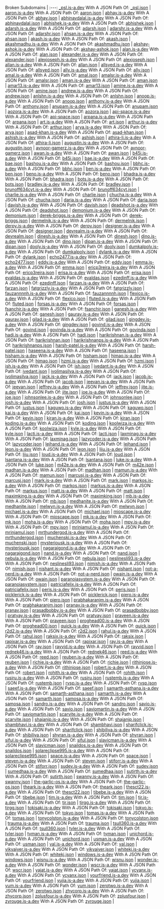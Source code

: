 Broken Subdomains |
:---:
[\_psl.is-a.dev](https://_psl.is-a.dev) With A JSON Path Of: [\_psl.json](https://github.com/is-a-dev/register/tree/main/domains/_psl.json) |
[aaron.is-a.dev](https://aaron.is-a.dev) With A JSON Path Of: [aaron.json](https://github.com/is-a-dev/register/tree/main/domains/aaron.json) |
[abhay.is-a.dev](https://abhay.is-a.dev) With A JSON Path Of: [abhay.json](https://github.com/is-a-dev/register/tree/main/domains/abhay.json) |
[abhinavdalal.is-a.dev](https://abhinavdalal.is-a.dev) With A JSON Path Of: [abhinavdalal.json](https://github.com/is-a-dev/register/tree/main/domains/abhinavdalal.json) |
[abhishek.is-a.dev](https://abhishek.is-a.dev) With A JSON Path Of: [abhishek.json](https://github.com/is-a-dev/register/tree/main/domains/abhishek.json) |
[adarsh.is-a.dev](https://adarsh.is-a.dev) With A JSON Path Of: [adarsh.json](https://github.com/is-a-dev/register/tree/main/domains/adarsh.json) |
[adarshr.is-a.dev](https://adarshr.is-a.dev) With A JSON Path Of: [adarshr.json](https://github.com/is-a-dev/register/tree/main/domains/adarshr.json) |
[ahsan.is-a.dev](https://ahsan.is-a.dev) With A JSON Path Of: [ahsan.json](https://github.com/is-a-dev/register/tree/main/domains/ahsan.json) |
[akash.is-a.dev](https://akash.is-a.dev) With A JSON Path Of: [akash.json](https://github.com/is-a-dev/register/tree/main/domains/akash.json) |
[akashmadhu.is-a.dev](https://akashmadhu.is-a.dev) With A JSON Path Of: [akashmadhu.json](https://github.com/is-a-dev/register/tree/main/domains/akashmadhu.json) |
[akshay-ashok.is-a.dev](https://akshay-ashok.is-a.dev) With A JSON Path Of: [akshay-ashok.json](https://github.com/is-a-dev/register/tree/main/domains/akshay-ashok.json) |
[alan.is-a.dev](https://alan.is-a.dev) With A JSON Path Of: [alan.json](https://github.com/is-a-dev/register/tree/main/domains/alan.json) |
[alexander.is-a.dev](https://alexander.is-a.dev) With A JSON Path Of: [alexander.json](https://github.com/is-a-dev/register/tree/main/domains/alexander.json) |
[alexjoseph.is-a.dev](https://alexjoseph.is-a.dev) With A JSON Path Of: [alexjoseph.json](https://github.com/is-a-dev/register/tree/main/domains/alexjoseph.json) |
[allan.is-a.dev](https://allan.is-a.dev) With A JSON Path Of: [allan.json](https://github.com/is-a-dev/register/tree/main/domains/allan.json) |
[allsyed.is-a.dev](https://allsyed.is-a.dev) With A JSON Path Of: [allsyed.json](https://github.com/is-a-dev/register/tree/main/domains/allsyed.json) |
[ally.is-a.dev](https://ally.is-a.dev) With A JSON Path Of: [ally.json](https://github.com/is-a-dev/register/tree/main/domains/ally.json) |
[amal.is-a.dev](https://amal.is-a.dev) With A JSON Path Of: [amal.json](https://github.com/is-a-dev/register/tree/main/domains/amal.json) |
[amalsr.is-a.dev](https://amalsr.is-a.dev) With A JSON Path Of: [amalsr.json](https://github.com/is-a-dev/register/tree/main/domains/amalsr.json) |
[aman.is-a.dev](https://aman.is-a.dev) With A JSON Path Of: [aman.json](https://github.com/is-a-dev/register/tree/main/domains/aman.json) |
[amar13.is-a.dev](https://amar13.is-a.dev) With A JSON Path Of: [amar13.json](https://github.com/is-a-dev/register/tree/main/domains/amar13.json) |
[amine.is-a.dev](https://amine.is-a.dev) With A JSON Path Of: [amine.json](https://github.com/is-a-dev/register/tree/main/domains/amine.json) |
[andrew.is-a.dev](https://andrew.is-a.dev) With A JSON Path Of: [andrew.json](https://github.com/is-a-dev/register/tree/main/domains/andrew.json) |
[anlshn.is-a.dev](https://anlshn.is-a.dev) With A JSON Path Of: [anlshn.json](https://github.com/is-a-dev/register/tree/main/domains/anlshn.json) |
[anoop.is-a.dev](https://anoop.is-a.dev) With A JSON Path Of: [anoop.json](https://github.com/is-a-dev/register/tree/main/domains/anoop.json) |
[anthony.is-a.dev](https://anthony.is-a.dev) With A JSON Path Of: [anthony.json](https://github.com/is-a-dev/register/tree/main/domains/anthony.json) |
[anupam.is-a.dev](https://anupam.is-a.dev) With A JSON Path Of: [anupam.json](https://github.com/is-a-dev/register/tree/main/domains/anupam.json) |
[aozora.is-a.dev](https://aozora.is-a.dev) With A JSON Path Of: [aozora.json](https://github.com/is-a-dev/register/tree/main/domains/aozora.json) |
[api-space.is-a.dev](https://api-space.is-a.dev) With A JSON Path Of: [api-space.json](https://github.com/is-a-dev/register/tree/main/domains/api-space.json) |
[arpana.is-a.dev](https://arpana.is-a.dev) With A JSON Path Of: [arpana.json](https://github.com/is-a-dev/register/tree/main/domains/arpana.json) |
[art.is-a.dev](https://art.is-a.dev) With A JSON Path Of: [art.json](https://github.com/is-a-dev/register/tree/main/domains/art.json) |
[arthur.is-a.dev](https://arthur.is-a.dev) With A JSON Path Of: [arthur.json](https://github.com/is-a-dev/register/tree/main/domains/arthur.json) |
[arya.is-a.dev](https://arya.is-a.dev) With A JSON Path Of: [arya.json](https://github.com/is-a-dev/register/tree/main/domains/arya.json) |
[asad-khan.is-a.dev](https://asad-khan.is-a.dev) With A JSON Path Of: [asad-khan.json](https://github.com/is-a-dev/register/tree/main/domains/asad-khan.json) |
[ashish.is-a.dev](https://ashish.is-a.dev) With A JSON Path Of: [ashish.json](https://github.com/is-a-dev/register/tree/main/domains/ashish.json) |
[athira-li.is-a.dev](https://athira-li.is-a.dev) With A JSON Path Of: [athira-li.json](https://github.com/is-a-dev/register/tree/main/domains/athira-li.json) |
[augustin.is-a.dev](https://augustin.is-a.dev) With A JSON Path Of: [augustin.json](https://github.com/is-a-dev/register/tree/main/domains/augustin.json) |
[avnoor-gamerz.is-a.dev](https://avnoor-gamerz.is-a.dev) With A JSON Path Of: [avnoor-gamerz.json](https://github.com/is-a-dev/register/tree/main/domains/avnoor-gamerz.json) |
[awan.is-a.dev](https://awan.is-a.dev) With A JSON Path Of: [awan.json](https://github.com/is-a-dev/register/tree/main/domains/awan.json) |
[b45i.is-a.dev](https://b45i.is-a.dev) With A JSON Path Of: [b45i.json](https://github.com/is-a-dev/register/tree/main/domains/b45i.json) |
[bae.is-a.dev](https://bae.is-a.dev) With A JSON Path Of: [bae.json](https://github.com/is-a-dev/register/tree/main/domains/bae.json) |
[bashou.is-a.dev](https://bashou.is-a.dev) With A JSON Path Of: [bashou.json](https://github.com/is-a-dev/register/tree/main/domains/bashou.json) |
[bbhc.is-a.dev](https://bbhc.is-a.dev) With A JSON Path Of: [bbhc.json](https://github.com/is-a-dev/register/tree/main/domains/bbhc.json) |
[ben.is-a.dev](https://ben.is-a.dev) With A JSON Path Of: [ben.json](https://github.com/is-a-dev/register/tree/main/domains/ben.json) |
[beno.is-a.dev](https://beno.is-a.dev) With A JSON Path Of: [beno.json](https://github.com/is-a-dev/register/tree/main/domains/beno.json) |
[bhadra.is-a.dev](https://bhadra.is-a.dev) With A JSON Path Of: [bhadra.json](https://github.com/is-a-dev/register/tree/main/domains/bhadra.json) |
[bots.is-a.dev](https://bots.is-a.dev) With A JSON Path Of: [bots.json](https://github.com/is-a-dev/register/tree/main/domains/bots.json) |
[bradley.is-a.dev](https://bradley.is-a.dev) With A JSON Path Of: [bradley.json](https://github.com/is-a-dev/register/tree/main/domains/bradley.json) |
[brunoff634cyt.is-a.dev](https://brunoff634cyt.is-a.dev) With A JSON Path Of: [brunoff634cyt.json](https://github.com/is-a-dev/register/tree/main/domains/brunoff634cyt.json) |
[charlie.is-a.dev](https://charlie.is-a.dev) With A JSON Path Of: [charlie.json](https://github.com/is-a-dev/register/tree/main/domains/charlie.json) |
[chucha.is-a.dev](https://chucha.is-a.dev) With A JSON Path Of: [chucha.json](https://github.com/is-a-dev/register/tree/main/domains/chucha.json) |
[daria.is-a.dev](https://daria.is-a.dev) With A JSON Path Of: [daria.json](https://github.com/is-a-dev/register/tree/main/domains/daria.json) |
[davish.is-a.dev](https://davish.is-a.dev) With A JSON Path Of: [davish.json](https://github.com/is-a-dev/register/tree/main/domains/davish.json) |
[deadshot.is-a.dev](https://deadshot.is-a.dev) With A JSON Path Of: [deadshot.json](https://github.com/is-a-dev/register/tree/main/domains/deadshot.json) |
[demonium.is-a.dev](https://demonium.is-a.dev) With A JSON Path Of: [demonium.json](https://github.com/is-a-dev/register/tree/main/domains/demonium.json) |
[derek-briggs.is-a.dev](https://derek-briggs.is-a.dev) With A JSON Path Of: [derek-briggs.json](https://github.com/is-a-dev/register/tree/main/domains/derek-briggs.json) |
[dermelnik.is-a.dev](https://dermelnik.is-a.dev) With A JSON Path Of: [dermelnik.json](https://github.com/is-a-dev/register/tree/main/domains/dermelnik.json) |
[derpy.is-a.dev](https://derpy.is-a.dev) With A JSON Path Of: [derpy.json](https://github.com/is-a-dev/register/tree/main/domains/derpy.json) |
[designer.is-a.dev](https://designer.is-a.dev) With A JSON Path Of: [designer.json](https://github.com/is-a-dev/register/tree/main/domains/designer.json) |
[devrealm.is-a.dev](https://devrealm.is-a.dev) With A JSON Path Of: [devrealm.json](https://github.com/is-a-dev/register/tree/main/domains/devrealm.json) |
[dinesh.is-a.dev](https://dinesh.is-a.dev) With A JSON Path Of: [dinesh.json](https://github.com/is-a-dev/register/tree/main/domains/dinesh.json) |
[dino.is-a.dev](https://dino.is-a.dev) With A JSON Path Of: [dino.json](https://github.com/is-a-dev/register/tree/main/domains/dino.json) |
[dipan.is-a.dev](https://dipan.is-a.dev) With A JSON Path Of: [dipan.json](https://github.com/is-a-dev/register/tree/main/domains/dipan.json) |
[dooly.is-a.dev](https://dooly.is-a.dev) With A JSON Path Of: [dooly.json](https://github.com/is-a-dev/register/tree/main/domains/dooly.json) |
[dumkalpoly.is-a.dev](https://dumkalpoly.is-a.dev) With A JSON Path Of: [dumkalpoly.json](https://github.com/is-a-dev/register/tree/main/domains/dumkalpoly.json) |
[dylank.is-a.dev](https://dylank.is-a.dev) With A JSON Path Of: [dylank.json](https://github.com/is-a-dev/register/tree/main/domains/dylank.json) |
[echo2477.is-a.dev](https://echo2477.is-a.dev) With A JSON Path Of: [echo2477.json](https://github.com/is-a-dev/register/tree/main/domains/echo2477.json) |
[eddy.is-a.dev](https://eddy.is-a.dev) With A JSON Path Of: [eddy.json](https://github.com/is-a-dev/register/tree/main/domains/eddy.json) |
[emma.is-a.dev](https://emma.is-a.dev) With A JSON Path Of: [emma.json](https://github.com/is-a-dev/register/tree/main/domains/emma.json) |
[ericp3reira.is-a.dev](https://ericp3reira.is-a.dev) With A JSON Path Of: [ericp3reira.json](https://github.com/is-a-dev/register/tree/main/domains/ericp3reira.json) |
[erisa.is-a.dev](https://erisa.is-a.dev) With A JSON Path Of: [erisa.json](https://github.com/is-a-dev/register/tree/main/domains/erisa.json) |
[evaldas.is-a.dev](https://evaldas.is-a.dev) With A JSON Path Of: [evaldas.json](https://github.com/is-a-dev/register/tree/main/domains/evaldas.json) |
[ezedinff.is-a.dev](https://ezedinff.is-a.dev) With A JSON Path Of: [ezedinff.json](https://github.com/is-a-dev/register/tree/main/domains/ezedinff.json) |
[farzan.is-a.dev](https://farzan.is-a.dev) With A JSON Path Of: [farzan.json](https://github.com/is-a-dev/register/tree/main/domains/farzan.json) |
[fatgrizzly.is-a.dev](https://fatgrizzly.is-a.dev) With A JSON Path Of: [fatgrizzly.json](https://github.com/is-a-dev/register/tree/main/domains/fatgrizzly.json) |
[fauzannnnh.is-a.dev](https://fauzannnnh.is-a.dev) With A JSON Path Of: [fauzannnnh.json](https://github.com/is-a-dev/register/tree/main/domains/fauzannnnh.json) |
[flexico.is-a.dev](https://flexico.is-a.dev) With A JSON Path Of: [flexico.json](https://github.com/is-a-dev/register/tree/main/domains/flexico.json) |
[fluted.is-a.dev](https://fluted.is-a.dev) With A JSON Path Of: [fluted.json](https://github.com/is-a-dev/register/tree/main/domains/fluted.json) |
[forsas.is-a.dev](https://forsas.is-a.dev) With A JSON Path Of: [forsas.json](https://github.com/is-a-dev/register/tree/main/domains/forsas.json) |
[fsanchir.is-a.dev](https://fsanchir.is-a.dev) With A JSON Path Of: [fsanchir.json](https://github.com/is-a-dev/register/tree/main/domains/fsanchir.json) |
[ganesh.is-a.dev](https://ganesh.is-a.dev) With A JSON Path Of: [ganesh.json](https://github.com/is-a-dev/register/tree/main/domains/ganesh.json) |
[gaurav.is-a.dev](https://gaurav.is-a.dev) With A JSON Path Of: [gaurav.json](https://github.com/is-a-dev/register/tree/main/domains/gaurav.json) |
[gilad.is-a.dev](https://gilad.is-a.dev) With A JSON Path Of: [gilad.json](https://github.com/is-a-dev/register/tree/main/domains/gilad.json) |
[gingdev.is-a.dev](https://gingdev.is-a.dev) With A JSON Path Of: [gingdev.json](https://github.com/is-a-dev/register/tree/main/domains/gingdev.json) |
[govind.is-a.dev](https://govind.is-a.dev) With A JSON Path Of: [govind.json](https://github.com/is-a-dev/register/tree/main/domains/govind.json) |
[govinda.is-a.dev](https://govinda.is-a.dev) With A JSON Path Of: [govinda.json](https://github.com/is-a-dev/register/tree/main/domains/govinda.json) |
[hadi.is-a.dev](https://hadi.is-a.dev) With A JSON Path Of: [hadi.json](https://github.com/is-a-dev/register/tree/main/domains/hadi.json) |
[harikrishnan.is-a.dev](https://harikrishnan.is-a.dev) With A JSON Path Of: [harikrishnan.json](https://github.com/is-a-dev/register/tree/main/domains/harikrishnan.json) |
[harikrishnanps.is-a.dev](https://harikrishnanps.is-a.dev) With A JSON Path Of: [harikrishnanps.json](https://github.com/is-a-dev/register/tree/main/domains/harikrishnanps.json) |
[harsh-patel.is-a.dev](https://harsh-patel.is-a.dev) With A JSON Path Of: [harsh-patel.json](https://github.com/is-a-dev/register/tree/main/domains/harsh-patel.json) |
[haseena.is-a.dev](https://haseena.is-a.dev) With A JSON Path Of: [haseena.json](https://github.com/is-a-dev/register/tree/main/domains/haseena.json) |
[hisham.is-a.dev](https://hisham.is-a.dev) With A JSON Path Of: [hisham.json](https://github.com/is-a-dev/register/tree/main/domains/hisham.json) |
[hjmao.is-a.dev](https://hjmao.is-a.dev) With A JSON Path Of: [hjmao.json](https://github.com/is-a-dev/register/tree/main/domains/hjmao.json) |
[hzmi.is-a.dev](https://hzmi.is-a.dev) With A JSON Path Of: [hzmi.json](https://github.com/is-a-dev/register/tree/main/domains/hzmi.json) |
[ish.is-a.dev](https://ish.is-a.dev) With A JSON Path Of: [ish.json](https://github.com/is-a-dev/register/tree/main/domains/ish.json) |
[ivedant.is-a.dev](https://ivedant.is-a.dev) With A JSON Path Of: [ivedant.json](https://github.com/is-a-dev/register/tree/main/domains/ivedant.json) |
[ivolimasilva.is-a.dev](https://ivolimasilva.is-a.dev) With A JSON Path Of: [ivolimasilva.json](https://github.com/is-a-dev/register/tree/main/domains/ivolimasilva.json) |
[jack.is-a.dev](https://jack.is-a.dev) With A JSON Path Of: [jack.json](https://github.com/is-a-dev/register/tree/main/domains/jack.json) |
[jacob.is-a.dev](https://jacob.is-a.dev) With A JSON Path Of: [jacob.json](https://github.com/is-a-dev/register/tree/main/domains/jacob.json) |
[jeevan.is-a.dev](https://jeevan.is-a.dev) With A JSON Path Of: [jeevan.json](https://github.com/is-a-dev/register/tree/main/domains/jeevan.json) |
[jeffrey.is-a.dev](https://jeffrey.is-a.dev) With A JSON Path Of: [jeffrey.json](https://github.com/is-a-dev/register/tree/main/domains/jeffrey.json) |
[jite.is-a.dev](https://jite.is-a.dev) With A JSON Path Of: [jite.json](https://github.com/is-a-dev/register/tree/main/domains/jite.json) |
[joe.is-a.dev](https://joe.is-a.dev) With A JSON Path Of: [joe.json](https://github.com/is-a-dev/register/tree/main/domains/joe.json) |
[johnsonlee.is-a.dev](https://johnsonlee.is-a.dev) With A JSON Path Of: [johnsonlee.json](https://github.com/is-a-dev/register/tree/main/domains/johnsonlee.json) |
[josh.is-a.dev](https://josh.is-a.dev) With A JSON Path Of: [josh.json](https://github.com/is-a-dev/register/tree/main/domains/josh.json) |
[justus.is-a.dev](https://justus.is-a.dev) With A JSON Path Of: [justus.json](https://github.com/is-a-dev/register/tree/main/domains/justus.json) |
[kaguwo.is-a.dev](https://kaguwo.is-a.dev) With A JSON Path Of: [kaguwo.json](https://github.com/is-a-dev/register/tree/main/domains/kaguwo.json) |
[kai.is-a.dev](https://kai.is-a.dev) With A JSON Path Of: [kai.json](https://github.com/is-a-dev/register/tree/main/domains/kai.json) |
[kevin.is-a.dev](https://kevin.is-a.dev) With A JSON Path Of: [kevin.json](https://github.com/is-a-dev/register/tree/main/domains/kevin.json) |
[kiran.is-a.dev](https://kiran.is-a.dev) With A JSON Path Of: [kiran.json](https://github.com/is-a-dev/register/tree/main/domains/kiran.json) |
[koding.is-a.dev](https://koding.is-a.dev) With A JSON Path Of: [koding.json](https://github.com/is-a-dev/register/tree/main/domains/koding.json) |
[koolwiza.is-a.dev](https://koolwiza.is-a.dev) With A JSON Path Of: [koolwiza.json](https://github.com/is-a-dev/register/tree/main/domains/koolwiza.json) |
[kyle.is-a.dev](https://kyle.is-a.dev) With A JSON Path Of: [kyle.json](https://github.com/is-a-dev/register/tree/main/domains/kyle.json) |
[lacti.is-a.dev](https://lacti.is-a.dev) With A JSON Path Of: [lacti.json](https://github.com/is-a-dev/register/tree/main/domains/lacti.json) |
[laxminag.is-a.dev](https://laxminag.is-a.dev) With A JSON Path Of: [laxminag.json](https://github.com/is-a-dev/register/tree/main/domains/laxminag.json) |
[lazycoder.is-a.dev](https://lazycoder.is-a.dev) With A JSON Path Of: [lazycoder.json](https://github.com/is-a-dev/register/tree/main/domains/lazycoder.json) |
[lejhand.is-a.dev](https://lejhand.is-a.dev) With A JSON Path Of: [lejhand.json](https://github.com/is-a-dev/register/tree/main/domains/lejhand.json) |
[leon.is-a.dev](https://leon.is-a.dev) With A JSON Path Of: [leon.json](https://github.com/is-a-dev/register/tree/main/domains/leon.json) |
[liju.is-a.dev](https://liju.is-a.dev) With A JSON Path Of: [liju.json](https://github.com/is-a-dev/register/tree/main/domains/liju.json) |
[loud.is-a.dev](https://loud.is-a.dev) With A JSON Path Of: [loud.json](https://github.com/is-a-dev/register/tree/main/domains/loud.json) |
[lsantana.is-a.dev](https://lsantana.is-a.dev) With A JSON Path Of: [lsantana.json](https://github.com/is-a-dev/register/tree/main/domains/lsantana.json) |
[luke.is-a.dev](https://luke.is-a.dev) With A JSON Path Of: [luke.json](https://github.com/is-a-dev/register/tree/main/domains/luke.json) |
[m42e.is-a.dev](https://m42e.is-a.dev) With A JSON Path Of: [m42e.json](https://github.com/is-a-dev/register/tree/main/domains/m42e.json) |
[madhan.is-a.dev](https://madhan.is-a.dev) With A JSON Path Of: [madhan.json](https://github.com/is-a-dev/register/tree/main/domains/madhan.json) |
[mamun.is-a.dev](https://mamun.is-a.dev) With A JSON Path Of: [mamun.json](https://github.com/is-a-dev/register/tree/main/domains/mamun.json) |
[marcusj.is-a.dev](https://marcusj.is-a.dev) With A JSON Path Of: [marcusj.json](https://github.com/is-a-dev/register/tree/main/domains/marcusj.json) |
[mark.is-a.dev](https://mark.is-a.dev) With A JSON Path Of: [mark.json](https://github.com/is-a-dev/register/tree/main/domains/mark.json) |
[markos.is-a.dev](https://markos.is-a.dev) With A JSON Path Of: [markos.json](https://github.com/is-a-dev/register/tree/main/domains/markos.json) |
[markus.is-a.dev](https://markus.is-a.dev) With A JSON Path Of: [markus.json](https://github.com/is-a-dev/register/tree/main/domains/markus.json) |
[matt.is-a.dev](https://matt.is-a.dev) With A JSON Path Of: [matt.json](https://github.com/is-a-dev/register/tree/main/domains/matt.json) |
[maximking.is-a.dev](https://maximking.is-a.dev) With A JSON Path Of: [maximking.json](https://github.com/is-a-dev/register/tree/main/domains/maximking.json) |
[mb.is-a.dev](https://mb.is-a.dev) With A JSON Path Of: [mb.json](https://github.com/is-a-dev/register/tree/main/domains/mb.json) |
[medhanite.is-a.dev](https://medhanite.is-a.dev) With A JSON Path Of: [medhanite.json](https://github.com/is-a-dev/register/tree/main/domains/medhanite.json) |
[melwyn.is-a.dev](https://melwyn.is-a.dev) With A JSON Path Of: [melwyn.json](https://github.com/is-a-dev/register/tree/main/domains/melwyn.json) |
[michael.is-a.dev](https://michael.is-a.dev) With A JSON Path Of: [michael.json](https://github.com/is-a-dev/register/tree/main/domains/michael.json) |
[mioscape.is-a.dev](https://mioscape.is-a.dev) With A JSON Path Of: [mioscape.json](https://github.com/is-a-dev/register/tree/main/domains/mioscape.json) |
[mk.is-a.dev](https://mk.is-a.dev) With A JSON Path Of: [mk.json](https://github.com/is-a-dev/register/tree/main/domains/mk.json) |
[moha.is-a.dev](https://moha.is-a.dev) With A JSON Path Of: [moha.json](https://github.com/is-a-dev/register/tree/main/domains/moha.json) |
[mpy.is-a.dev](https://mpy.is-a.dev) With A JSON Path Of: [mpy.json](https://github.com/is-a-dev/register/tree/main/domains/mpy.json) |
[mrinjamul.is-a.dev](https://mrinjamul.is-a.dev) With A JSON Path Of: [mrinjamul.json](https://github.com/is-a-dev/register/tree/main/domains/mrinjamul.json) |
[mrthundergod.is-a.dev](https://mrthundergod.is-a.dev) With A JSON Path Of: [mrthundergod.json](https://github.com/is-a-dev/register/tree/main/domains/mrthundergod.json) |
[muchenski.is-a.dev](https://muchenski.is-a.dev) With A JSON Path Of: [muchenski.json](https://github.com/is-a-dev/register/tree/main/domains/muchenski.json) |
[mysteriousk.is-a.dev](https://mysteriousk.is-a.dev) With A JSON Path Of: [mysteriousk.json](https://github.com/is-a-dev/register/tree/main/domains/mysteriousk.json) |
[nagarajgond.is-a.dev](https://nagarajgond.is-a.dev) With A JSON Path Of: [nagarajgond.json](https://github.com/is-a-dev/register/tree/main/domains/nagarajgond.json) |
[nand.is-a.dev](https://nand.is-a.dev) With A JSON Path Of: [nand.json](https://github.com/is-a-dev/register/tree/main/domains/nand.json) |
[nebula.is-a.dev](https://nebula.is-a.dev) With A JSON Path Of: [nebula.json](https://github.com/is-a-dev/register/tree/main/domains/nebula.json) |
[neslinesli93.is-a.dev](https://neslinesli93.is-a.dev) With A JSON Path Of: [neslinesli93.json](https://github.com/is-a-dev/register/tree/main/domains/neslinesli93.json) |
[nimish.is-a.dev](https://nimish.is-a.dev) With A JSON Path Of: [nimish.json](https://github.com/is-a-dev/register/tree/main/domains/nimish.json) |
[nishant.is-a.dev](https://nishant.is-a.dev) With A JSON Path Of: [nishant.json](https://github.com/is-a-dev/register/tree/main/domains/nishant.json) |
[not-a-nerd.is-a.dev](https://not-a-nerd.is-a.dev) With A JSON Path Of: [not-a-nerd.json](https://github.com/is-a-dev/register/tree/main/domains/not-a-nerd.json) |
[owain.is-a.dev](https://owain.is-a.dev) With A JSON Path Of: [owain.json](https://github.com/is-a-dev/register/tree/main/domains/owain.json) |
[paranoiasystem.is-a.dev](https://paranoiasystem.is-a.dev) With A JSON Path Of: [paranoiasystem.json](https://github.com/is-a-dev/register/tree/main/domains/paranoiasystem.json) |
[patriciafelix.is-a.dev](https://patriciafelix.is-a.dev) With A JSON Path Of: [patriciafelix.json](https://github.com/is-a-dev/register/tree/main/domains/patriciafelix.json) |
[peris.is-a.dev](https://peris.is-a.dev) With A JSON Path Of: [peris.json](https://github.com/is-a-dev/register/tree/main/domains/peris.json) |
[picklerick.is-a.dev](https://picklerick.is-a.dev) With A JSON Path Of: [picklerick.json](https://github.com/is-a-dev/register/tree/main/domains/picklerick.json) |
[piero.is-a.dev](https://piero.is-a.dev) With A JSON Path Of: [piero.json](https://github.com/is-a-dev/register/tree/main/domains/piero.json) |
[prabhakaranjm.is-a.dev](https://prabhakaranjm.is-a.dev) With A JSON Path Of: [prabhakaranjm.json](https://github.com/is-a-dev/register/tree/main/domains/prabhakaranjm.json) |
[pranav.is-a.dev](https://pranav.is-a.dev) With A JSON Path Of: [pranav.json](https://github.com/is-a-dev/register/tree/main/domains/pranav.json) |
[prasadbobby.is-a.dev](https://prasadbobby.is-a.dev) With A JSON Path Of: [prasadbobby.json](https://github.com/is-a-dev/register/tree/main/domains/prasadbobby.json) |
[pratyay.is-a.dev](https://pratyay.is-a.dev) With A JSON Path Of: [pratyay.json](https://github.com/is-a-dev/register/tree/main/domains/pratyay.json) |
[praveen.is-a.dev](https://praveen.is-a.dev) With A JSON Path Of: [praveen.json](https://github.com/is-a-dev/register/tree/main/domains/praveen.json) |
[proghead00.is-a.dev](https://proghead00.is-a.dev) With A JSON Path Of: [proghead00.json](https://github.com/is-a-dev/register/tree/main/domains/proghead00.json) |
[quick.is-a.dev](https://quick.is-a.dev) With A JSON Path Of: [quick.json](https://github.com/is-a-dev/register/tree/main/domains/quick.json) |
[r2d2.is-a.dev](https://r2d2.is-a.dev) With A JSON Path Of: [r2d2.json](https://github.com/is-a-dev/register/tree/main/domains/r2d2.json) |
[rahul.is-a.dev](https://rahul.is-a.dev) With A JSON Path Of: [rahul.json](https://github.com/is-a-dev/register/tree/main/domains/rahul.json) |
[raksix.is-a.dev](https://raksix.is-a.dev) With A JSON Path Of: [raksix.json](https://github.com/is-a-dev/register/tree/main/domains/raksix.json) |
[rapixar.is-a.dev](https://rapixar.is-a.dev) With A JSON Path Of: [rapixar.json](https://github.com/is-a-dev/register/tree/main/domains/rapixar.json) |
[ray.is-a.dev](https://ray.is-a.dev) With A JSON Path Of: [ray.json](https://github.com/is-a-dev/register/tree/main/domains/ray.json) |
[rayvid.is-a.dev](https://rayvid.is-a.dev) With A JSON Path Of: [rayvid.json](https://github.com/is-a-dev/register/tree/main/domains/rayvid.json) |
[rednek46.is-a.dev](https://rednek46.is-a.dev) With A JSON Path Of: [rednek46.json](https://github.com/is-a-dev/register/tree/main/domains/rednek46.json) |
[reed.is-a.dev](https://reed.is-a.dev) With A JSON Path Of: [reed.json](https://github.com/is-a-dev/register/tree/main/domains/reed.json) |
[reuben.is-a.dev](https://reuben.is-a.dev) With A JSON Path Of: [reuben.json](https://github.com/is-a-dev/register/tree/main/domains/reuben.json) |
[richie.is-a.dev](https://richie.is-a.dev) With A JSON Path Of: [richie.json](https://github.com/is-a-dev/register/tree/main/domains/richie.json) |
[rithinjose.is-a.dev](https://rithinjose.is-a.dev) With A JSON Path Of: [rithinjose.json](https://github.com/is-a-dev/register/tree/main/domains/rithinjose.json) |
[robert.is-a.dev](https://robert.is-a.dev) With A JSON Path Of: [robert.json](https://github.com/is-a-dev/register/tree/main/domains/robert.json) |
[rohith.is-a.dev](https://rohith.is-a.dev) With A JSON Path Of: [rohith.json](https://github.com/is-a-dev/register/tree/main/domains/rohith.json) |
[rusiru.is-a.dev](https://rusiru.is-a.dev) With A JSON Path Of: [rusiru.json](https://github.com/is-a-dev/register/tree/main/domains/rusiru.json) |
[rustemb.is-a.dev](https://rustemb.is-a.dev) With A JSON Path Of: [rustemb.json](https://github.com/is-a-dev/register/tree/main/domains/rustemb.json) |
[rvsp.is-a.dev](https://rvsp.is-a.dev) With A JSON Path Of: [rvsp.json](https://github.com/is-a-dev/register/tree/main/domains/rvsp.json) |
[saeef.is-a.dev](https://saeef.is-a.dev) With A JSON Path Of: [saeef.json](https://github.com/is-a-dev/register/tree/main/domains/saeef.json) |
[samarth-asthana.is-a.dev](https://samarth-asthana.is-a.dev) With A JSON Path Of: [samarth-asthana.json](https://github.com/is-a-dev/register/tree/main/domains/samarth-asthana.json) |
[samarth.is-a.dev](https://samarth.is-a.dev) With A JSON Path Of: [samarth.json](https://github.com/is-a-dev/register/tree/main/domains/samarth.json) |
[samosa.is-a.dev](https://samosa.is-a.dev) With A JSON Path Of: [samosa.json](https://github.com/is-a-dev/register/tree/main/domains/samosa.json) |
[sandro.is-a.dev](https://sandro.is-a.dev) With A JSON Path Of: [sandro.json](https://github.com/is-a-dev/register/tree/main/domains/sandro.json) |
[savio.is-a.dev](https://savio.is-a.dev) With A JSON Path Of: [savio.json](https://github.com/is-a-dev/register/tree/main/domains/savio.json) |
[saviomartin.is-a.dev](https://saviomartin.is-a.dev) With A JSON Path Of: [saviomartin.json](https://github.com/is-a-dev/register/tree/main/domains/saviomartin.json) |
[scarvite.is-a.dev](https://scarvite.is-a.dev) With A JSON Path Of: [scarvite.json](https://github.com/is-a-dev/register/tree/main/domains/scarvite.json) |
[shajanjp.is-a.dev](https://shajanjp.is-a.dev) With A JSON Path Of: [shajanjp.json](https://github.com/is-a-dev/register/tree/main/domains/shajanjp.json) |
[shambhavi.is-a.dev](https://shambhavi.is-a.dev) With A JSON Path Of: [shambhavi.json](https://github.com/is-a-dev/register/tree/main/domains/shambhavi.json) |
[sharifclick.is-a.dev](https://sharifclick.is-a.dev) With A JSON Path Of: [sharifclick.json](https://github.com/is-a-dev/register/tree/main/domains/sharifclick.json) |
[shibiliya.is-a.dev](https://shibiliya.is-a.dev) With A JSON Path Of: [shibiliya.json](https://github.com/is-a-dev/register/tree/main/domains/shibiliya.json) |
[shyran.is-a.dev](https://shyran.is-a.dev) With A JSON Path Of: [shyran.json](https://github.com/is-a-dev/register/tree/main/domains/shyran.json) |
[siful.is-a.dev](https://siful.is-a.dev) With A JSON Path Of: [siful.json](https://github.com/is-a-dev/register/tree/main/domains/siful.json) |
[slavicman.is-a.dev](https://slavicman.is-a.dev) With A JSON Path Of: [slavicman.json](https://github.com/is-a-dev/register/tree/main/domains/slavicman.json) |
[snaildos.is-a.dev](https://snaildos.is-a.dev) With A JSON Path Of: [snaildos.json](https://github.com/is-a-dev/register/tree/main/domains/snaildos.json) |
[solareclipse995.is-a.dev](https://solareclipse995.is-a.dev) With A JSON Path Of: [solareclipse995.json](https://github.com/is-a-dev/register/tree/main/domains/solareclipse995.json) |
[space.is-a.dev](https://space.is-a.dev) With A JSON Path Of: [space.json](https://github.com/is-a-dev/register/tree/main/domains/space.json) |
[steven.is-a.dev](https://steven.is-a.dev) With A JSON Path Of: [steven.json](https://github.com/is-a-dev/register/tree/main/domains/steven.json) |
[stiforr.is-a.dev](https://stiforr.is-a.dev) With A JSON Path Of: [stiforr.json](https://github.com/is-a-dev/register/tree/main/domains/stiforr.json) |
[sudev.is-a.dev](https://sudev.is-a.dev) With A JSON Path Of: [sudev.json](https://github.com/is-a-dev/register/tree/main/domains/sudev.json) |
[sumedhaa.is-a.dev](https://sumedhaa.is-a.dev) With A JSON Path Of: [sumedhaa.json](https://github.com/is-a-dev/register/tree/main/domains/sumedhaa.json) |
[sutirth.is-a.dev](https://sutirth.is-a.dev) With A JSON Path Of: [sutirth.json](https://github.com/is-a-dev/register/tree/main/domains/sutirth.json) |
[swanny.is-a.dev](https://swanny.is-a.dev) With A JSON Path Of: [swanny.json](https://github.com/is-a-dev/register/tree/main/domains/swanny.json) |
[the-garlic-os.is-a.dev](https://the-garlic-os.is-a.dev) With A JSON Path Of: [the-garlic-os.json](https://github.com/is-a-dev/register/tree/main/domains/the-garlic-os.json) |
[theark.is-a.dev](https://theark.is-a.dev) With A JSON Path Of: [theark.json](https://github.com/is-a-dev/register/tree/main/domains/theark.json) |
[thesct22.is-a.dev](https://thesct22.is-a.dev) With A JSON Path Of: [thesct22.json](https://github.com/is-a-dev/register/tree/main/domains/thesct22.json) |
[tibebe.is-a.dev](https://tibebe.is-a.dev) With A JSON Path Of: [tibebe.json](https://github.com/is-a-dev/register/tree/main/domains/tibebe.json) |
[tim.is-a.dev](https://tim.is-a.dev) With A JSON Path Of: [tim.json](https://github.com/is-a-dev/register/tree/main/domains/tim.json) |
[tjr.is-a.dev](https://tjr.is-a.dev) With A JSON Path Of: [tjr.json](https://github.com/is-a-dev/register/tree/main/domains/tjr.json) |
[tjrgg.is-a.dev](https://tjrgg.is-a.dev) With A JSON Path Of: [tjrgg.json](https://github.com/is-a-dev/register/tree/main/domains/tjrgg.json) |
[tokisaki.is-a.dev](https://tokisaki.is-a.dev) With A JSON Path Of: [tokisaki.json](https://github.com/is-a-dev/register/tree/main/domains/tokisaki.json) |
[tokyo.is-a.dev](https://tokyo.is-a.dev) With A JSON Path Of: [tokyo.json](https://github.com/is-a-dev/register/tree/main/domains/tokyo.json) |
[tomas.is-a.dev](https://tomas.is-a.dev) With A JSON Path Of: [tomas.json](https://github.com/is-a-dev/register/tree/main/domains/tomas.json) |
[tonycolston.is-a.dev](https://tonycolston.is-a.dev) With A JSON Path Of: [tonycolston.json](https://github.com/is-a-dev/register/tree/main/domains/tonycolston.json) |
[trauma.is-a.dev](https://trauma.is-a.dev) With A JSON Path Of: [trauma.json](https://github.com/is-a-dev/register/tree/main/domains/trauma.json) |
[tsull360.is-a.dev](https://tsull360.is-a.dev) With A JSON Path Of: [tsull360.json](https://github.com/is-a-dev/register/tree/main/domains/tsull360.json) |
[tyler.is-a.dev](https://tyler.is-a.dev) With A JSON Path Of: [tyler.json](https://github.com/is-a-dev/register/tree/main/domains/tyler.json) |
[tyman.is-a.dev](https://tyman.is-a.dev) With A JSON Path Of: [tyman.json](https://github.com/is-a-dev/register/tree/main/domains/tyman.json) |
[unichord.is-a.dev](https://unichord.is-a.dev) With A JSON Path Of: [unichord.json](https://github.com/is-a-dev/register/tree/main/domains/unichord.json) |
[usman.is-a.dev](https://usman.is-a.dev) With A JSON Path Of: [usman.json](https://github.com/is-a-dev/register/tree/main/domains/usman.json) |
[val.is-a.dev](https://val.is-a.dev) With A JSON Path Of: [val.json](https://github.com/is-a-dev/register/tree/main/domains/val.json) |
[vikyaiyer.is-a.dev](https://vikyaiyer.is-a.dev) With A JSON Path Of: [vikyaiyer.json](https://github.com/is-a-dev/register/tree/main/domains/vikyaiyer.json) |
[whitekj.is-a.dev](https://whitekj.is-a.dev) With A JSON Path Of: [whitekj.json](https://github.com/is-a-dev/register/tree/main/domains/whitekj.json) |
[windows.is-a.dev](https://windows.is-a.dev) With A JSON Path Of: [windows.json](https://github.com/is-a-dev/register/tree/main/domains/windows.json) |
[wisnu.is-a.dev](https://wisnu.is-a.dev) With A JSON Path Of: [wisnu.json](https://github.com/is-a-dev/register/tree/main/domains/wisnu.json) |
[wonder.is-a.dev](https://wonder.is-a.dev) With A JSON Path Of: [wonder.json](https://github.com/is-a-dev/register/tree/main/domains/wonder.json) |
[wscr.is-a.dev](https://wscr.is-a.dev) With A JSON Path Of: [wscr.json](https://github.com/is-a-dev/register/tree/main/domains/wscr.json) |
[yajat.is-a.dev](https://yajat.is-a.dev) With A JSON Path Of: [yajat.json](https://github.com/is-a-dev/register/tree/main/domains/yajat.json) |
[ycyanx.is-a.dev](https://ycyanx.is-a.dev) With A JSON Path Of: [ycyanx.json](https://github.com/is-a-dev/register/tree/main/domains/ycyanx.json) |
[yourfriend.is-a.dev](https://yourfriend.is-a.dev) With A JSON Path Of: [yourfriend.json](https://github.com/is-a-dev/register/tree/main/domains/yourfriend.json) |
[yujia.is-a.dev](https://yujia.is-a.dev) With A JSON Path Of: [yujia.json](https://github.com/is-a-dev/register/tree/main/domains/yujia.json) |
[yum.is-a.dev](https://yum.is-a.dev) With A JSON Path Of: [yum.json](https://github.com/is-a-dev/register/tree/main/domains/yum.json) |
[zerotwo.is-a.dev](https://zerotwo.is-a.dev) With A JSON Path Of: [zerotwo.json](https://github.com/is-a-dev/register/tree/main/domains/zerotwo.json) |
[zhycorp.is-a.dev](https://zhycorp.is-a.dev) With A JSON Path Of: [zhycorp.json](https://github.com/is-a-dev/register/tree/main/domains/zhycorp.json) |
[zplusfour.is-a.dev](https://zplusfour.is-a.dev) With A JSON Path Of: [zplusfour.json](https://github.com/is-a-dev/register/tree/main/domains/zplusfour.json) |
[zyrouge.is-a.dev](https://zyrouge.is-a.dev) With A JSON Path Of: [zyrouge.json](https://github.com/is-a-dev/register/tree/main/domains/zyrouge.json) |
